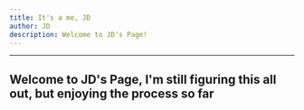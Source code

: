 ```yaml
---
title: It's a me, JD
author: JD
description: Welcome to JD's Page!
---
```


---
Welcome to JD's Page, I'm still figuring this all out, but enjoying the process so far
---
